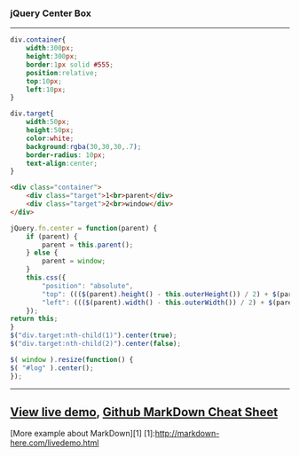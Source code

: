 ### jQuery Center Box
-------------

```css
div.container{
    width:300px;
    height:300px;
    border:1px solid #555;
    position:relative;
    top:10px;
    left:10px;
}

div.target{
    width:50px;
    height:50px;
    color:white;
    background:rgba(30,30,30,.7);
    border-radius: 10px;
    text-align:center;
}
```

```html
<div class="container">
    <div class="target">1<br>parent</div>
    <div class="target">2<br>window</div>
</div>
```

```javascript
jQuery.fn.center = function(parent) {
    if (parent) {
        parent = this.parent();
    } else {
        parent = window;
    }
    this.css({
        "position": "absolute",
        "top": ((($(parent).height() - this.outerHeight()) / 2) + $(parent).scrollTop() + "px"),
        "left": ((($(parent).width() - this.outerWidth()) / 2) + $(parent).scrollLeft() + "px")
    });
return this;
}
$("div.target:nth-child(1)").center(true);
$("div.target:nth-child(2)").center(false);

$( window ).resize(function() {
$( "#log" ).center();
});
```
------
[View live demo](http://jsfiddle.net/DerekL/GbDw9/), 
[Github MarkDown Cheat Sheet](https://github.com/adam-p/markdown-here/wiki/Markdown-Here-Cheatsheet)
-------------
[More example about MarkDown][1]
[1]:http://markdown-here.com/livedemo.html
